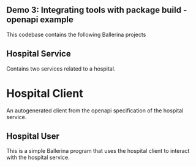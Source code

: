 ## Demo 3: Integrating tools with package build - openapi example
This codebase contains the following Ballerina projects

## Hospital Service
Contains two services related to a hospital.

# Hospital Client
An autogenerated client from the openapi specification of the hospital service.

## Hospital User
This is a simple Ballerina program that uses the hospital client to interact with the hospital service.
